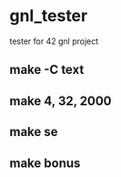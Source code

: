 # gnl_tester
tester for 42 gnl project

## make -C text
## make 4, 32, 2000
## make se
## make bonus

